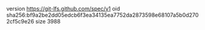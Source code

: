 version https://git-lfs.github.com/spec/v1
oid sha256:bf9a2be2dd05edcb6f3ea34135ea7752da2873598e68107a5b0d2702cf5c9e26
size 3988
